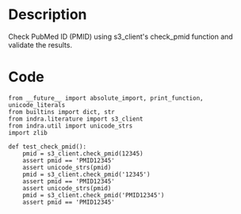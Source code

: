 # Description
Check PubMed ID (PMID) using s3_client's check_pmid function and validate the results.

# Code
```
from __future__ import absolute_import, print_function, unicode_literals
from builtins import dict, str
from indra.literature import s3_client
from indra.util import unicode_strs
import zlib

def test_check_pmid():
    pmid = s3_client.check_pmid(12345)
    assert pmid == 'PMID12345'
    assert unicode_strs(pmid)
    pmid = s3_client.check_pmid('12345')
    assert pmid == 'PMID12345'
    assert unicode_strs(pmid)
    pmid = s3_client.check_pmid('PMID12345')
    assert pmid == 'PMID12345'

```
